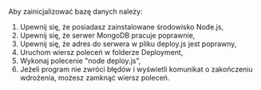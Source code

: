 Aby zainicjalizować bazę danych należy:
1. Upewnij się, że posiadasz zainstalowane środowisko Node.js,
2. Upewnij się, że serwer MongoDB pracuje poprawnie,
3. Upewnij się, że adres do serwera w pliku deploy.js jest poprawny,
4. Uruchom wiersz poleceń w folderze Deployment,
5. Wykonaj polecenie "node deploy.js",
6. Jeżeli program nie zwróci błędów i wyświetli komunikat o zakończeniu wdrożenia, możesz zamknąć wiersz poleceń.